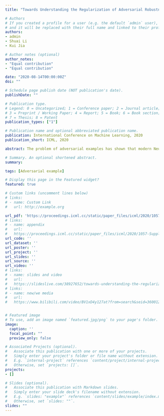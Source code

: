 ```yaml
---
title: "Towards Understanding the Regularization of Adversarial Robustness on Neural Networks"

# Authors
# If you created a profile for a user (e.g. the default `admin` user), write the username (folder name) here 
# and it will be replaced with their full name and linked to their profile.
authors:
- admin 
- Shuai Li 
- Kui Jia

# Author notes (optional)
author_notes:
- "Equal contribution"
- "Equal contribution"

date: "2020-08-14T00:00:00Z"
doi: ""

# Schedule page publish date (NOT publication's date).
publishDate: ""

# Publication type.
# Legend: 0 = Uncategorized; 1 = Conference paper; 2 = Journal article;
# 3 = Preprint / Working Paper; 4 = Report; 5 = Book; 6 = Book section;
# 7 = Thesis; 8 = Patent
publication_types: ["1"]

# Publication name and optional abbreviated publication name.
publication: International Conference on Machine Learning, 2020
publication_short: ICML, 2020

abstract: The problem of adversarial examples has shown that modern Neural Network (NN) models could be rather fragile. Among the more established techniques to solve the problem, one is to require the model to be $\epsilon$-adversarially robust (AR); that is, to require the model not to change predicted labels when any given input examples are perturbed within a certain range. However, it is observed that such methods would lead to standard performance degradation, i.e., the degradation on natural examples. In this work, we study the degradation through the regularization perspective. We identify quantities from generalization analysis of NNs; with the identified quantities we empirically find that AR is achieved by regularizing/biasing NNs towards less confident solutions by making the changes in the feature space (induced by changes in the instance space) of most layers smoother uniformly in all directions; so to a certain extent, it prevents sudden change in prediction w.r.t. perturbations. However, the end result of such smoothing concentrates samples around decision boundaries, resulting in less confident solutions, and leads to worse standard performance. Our studies suggest that one might consider ways that build AR into NNs in a gentler way to avoid the problematic regularization.

# Summary. An optional shortened abstract.
summary: 

tags: [Adversarial example]

# Display this page in the Featured widget?
featured: true

# Custom links (uncomment lines below)
# links:
# - name: Custom Link
#   url: http://example.org

url_pdf: 'https://proceedings.icml.cc/static/paper_files/icml/2020/1057-Paper.pdf'
# links:
# - name: appendix
#   url:
#   https://proceedings.icml.cc/static/paper_files/icml/2020/1057-Supplemental.pdf
url_code: ''
url_dataset: ''
url_poster: ''
url_project: ''
url_slides: ''
url_source: ''
url_video: ''
# links:
# - name: slides and video
#   url:
#   https://slideslive.com/38927652/towards-understanding-the-regularization-of-adversarial-robustness-on-neural-networks?ref=search
# links:
# - name: new/we media
#   url:
#   https://www.bilibili.com/video/BV1xD4y127at?from=search&seid=3600122042190491606


# Featured image
# To use, add an image named `featured.jpg/png` to your page's folder. 
image:
  caption: ''
  focal_point: ""
  preview_only: false

# Associated Projects (optional).
#   Associate this publication with one or more of your projects.
#   Simply enter your project's folder or file name without extension.
#   E.g. `internal-project` references `content/project/internal-project/index.md`.
#   Otherwise, set `projects: []`.
projects:
- []

# Slides (optional).
#   Associate this publication with Markdown slides.
#   Simply enter your slide deck's filename without extension.
#   E.g. `slides: "example"` references `content/slides/example/index.md`.
#   Otherwise, set `slides: ""`.
slides: ""
---
```


